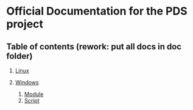 # Official Documentation for the PDS project

## Table of contents (**rework**: put all docs in doc folder)

1. [Linux](./../bash)

2. [Windows](./../pwsh/readme.md)
   1. [Module](./../pwsh/module/readme.md)
   2. [Script](./../pwsh/script/readme.md)
